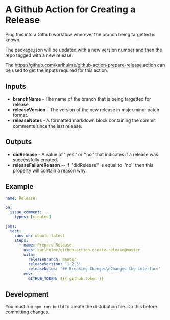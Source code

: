 # A Github Action for Creating a Release

Plug this into a Github workflow wherever the branch being targetted is known.

The package.json will be updated with a new version number and then the repo tagged with a new release.

The https://github.com/karlhulme/github-action-prepare-release action can be used to get the inputs required for this action.

## Inputs

* **branchName** - The name of the branch that is being targetted for release.
* **releaseVersion** - The version of the new release in major.minor.patch format.
* **releaseNotes** - A formatted markdown block containing the commit comments since the last release.

## Outputs

* **didRelease** - A value of ''yes'' or ''no'' that indicates if a release was successfully created.
* **releaseFailureReason** -- If ''didRelease'' is equal to ''no'' then this property will contain a reason why.

## Example

```yml
name: Release

on:
  issue_comment:
    types: [created]

jobs:
  test:
    runs-on: ubuntu-latest
    steps:
      - name: Prepare Release
        uses: karlhulme/github-action-create-release@master
        with:
          releaseBranch: master
          releaseVersion: '1.2.3'
          releaseNotes: '## Breaking Changes\nChanged the interface'
        env:
          GITHUB_TOKEN: ${{ github.token }}
```

## Development

You must run `npm run build` to create the distribution file.  Do this before committing changes.
